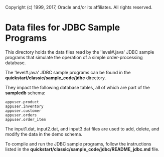 Copyright (c) 1999, 2017, Oracle and/or its affiliates. All rights reserved.

# Data files for JDBC Sample Programs

This directory holds the data files read by the 'level#.java' JDBC sample programs that simulate the operation of a simple order-processing database.

The 'level#.java' JDBC sample programs can be found in the **quickstart/classic/sample_code/jdbc** directory. 

They impact the following database tables, all of which are part of the **sampledb** schema:

````
appuser.product
appuser.inventory
appuser.customer
appuser.orders
appuser.order_item
````

The input1.dat, input2.dat, and input3.dat files are used to add, delete, and modify the data in the demo schema.

To compile and run the JDBC sample programs, follow the instructions listed in the **quickstart/classic/sample\_code/jdbc/README\_jdbc.md** file.
